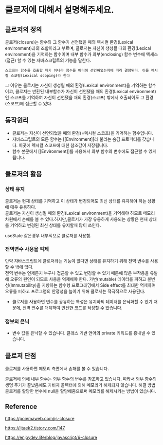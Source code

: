 # 클로저에 대해서 설명해주세요.

## 클로저의 정의

클로저(closure)는 함수와 그 함수가 선언됐을 때의 렉시컬 환경(Lexical environment)과의 조합이라고 부르며,
클로저는 자신이 생성될 때의 환경(Lexical environment)을 기억하는 함수이며 내부 함수가 외부(enclosing) 함수 변수에 액세스(접근) 할 수 있는 자바스크립트의 기능을 말한다.

```
스코프는 함수를 호출할 때가 아니라 함수를 어디에 선언하였는지에 따라 결정된다. 이를 렉시컬 스코핑(Lexical scoping)라 한다
```

그 이유는 클로저는 자신이 생성될 때의 환경(Lexical environment)을 기억하는 함수이고,
클로저는 반환된 내부함수가 자신이 선언됐을 때의 환경(Lexical environment)인 스코프를 기억하여 자신이 선언됐을 때의 환경(스코프) 밖에서 호출되어도 그 환경(스코프)에 접근할 수 있다.

## 동작원리

- 클로저는 자신이 선언되었을 때의 환경(=렉시컬 스코프)을 기억하는 함수입니다.
- 자바스크립트의 모든 함수는 [[Environment]]라 불리는 숨김 프로퍼티를 갖습니다. 이곳에 렉시컬 스코프에 대한 참조값이 저장됩니다.
- 함수 본문에서 [[Environment]]를 사용해서 외부 함수의 변수에도 접근할 수 있게 됩니다.

## 클로저의 활용

### 상태 유지

클로저는 현재 상태를 기억하고 이 상태가 변경되어도 최신 상태를 유지해야 하는 상황에 매우 유용하다.  
클로저는 자신이 생성될 때의 환경(Lexical environment)을 기억해야 하므로 메모리 차원에서 손해를 볼 수 있다.하지만,클로저가 가장 유용하게 사용되는 상황은 현재 상태를 기억하고 변경된 최신 상태를 유지할때 많이 쓰인다.

useState 같은경우 내부적으로 클로저를 사용함.

### 전역변수 사용을 억제

만약 자바스크립트에 클로저라는 기능이 없다면 상태를 유지하기 위해 전역 변수를 사용할 수 밖에 없다.  
전역 변수는 언제든지 누구나 접근할 수 있고 변경할 수 있기 때문에 많은 부작용을 유발해 오류의 원인이 되므로 사용을 억제해야 한다. 가변(mutable) 데이터를 피하고 불변성(Immutability)을 지향하는 함수형 프로그래밍에서 Side effect를 최대한 억제하여 오류를 피하고 프로그램의 안정성을 높이기 위해 클로저는 적극적으로 사용된다.

- 클로저를 사용하면 변수를 공유하는 특성은 유지하되 데이터를 은닉화할 수 있기 때문에, 전역 변수를 대체하여 안전한 코드를 작성할 수 있습니다.

### 정보의 은닉

- 변수 값을 은닉할 수 있습니다. 클래스 기반 언어의 private 키워드를 흉내낼 수 있습니다.

## 클로저 단점

클로저를 사용하면 메모리 측면에서 손해를 볼 수 있습니다.

클로저에 의해 내부 함수는 외부 함수의 변수를 참조하고 있습니다.
따라서 외부 함수의 생명 주기가 끝났음에도 가비지 콜렉터에 의해 메모리가 해제되지 않습니다.
해결 방법
클로저를 할당한 변수에 null을 할당해줌으로써 메모리를 해제시키는 방법이 있습니다.

## Reference

https://poiemaweb.com/js-closure

https://ljtaek2.tistory.com/147

https://enjoydev.life/blog/javascript/6-closure
